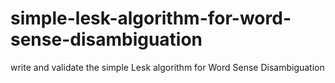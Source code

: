 # simple-lesk-algorithm-for-word-sense-disambiguation
write and validate the simple Lesk algorithm for Word Sense Disambiguation
